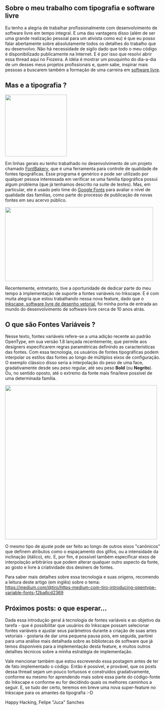 ## Sobre o meu trabalho com tipografia e software livre

Eu tenho a alegria de trabalhar profissionalmente com desenvolvimento de software livre em tempo integral. E uma das vantagens disso (além de ser uma grande realização pessoal para um ativista como eu) é que eu posso falar abertamente sobre absolutamente todos os detalhes do trabalho que eu desenvolvo. Não há necessidade de sigilo dado que todo o meu código é disponibilizado publicamente na Internet. E é por isso que resolvi abrir essa thread aqui no Fiozeira. A idéia é mostrar um pouquinho do dia-a-dia de um desses meus projetos profissionais e, quem sabe, inspirar mais pessoas a buscarem também a formação de uma carreira em [software livre](https://www.gnu.org/philosophy/).

## Mas e a tipografia ?

<img src="/uploads/default/original/1X/1ebccbc48027be953db23a9eb367d2f4c1ef1628.png" width="200" height="200">

Em linhas gerais eu tenho trabalhado no desenvolvimento de um projeto chamado [FontBakery](https://github.com/googlefonts/fontbakery/), que é uma ferramenta para controle de qualidade de fontes tipográficas. Esse programa é genérico e pode ser utilizado por qualquer pessoa interessada em verificar se uma família tipográfica possui algum problema (que já tenhamos descrito na suite de testes). Mas, em particular, ele é usado pelo time do [Google Fonts](https://fonts.google.com/) para avaliar o nível de qualidade das famílias, como parte do processo de publicação de novas fontes em seu acervo público.

<img src="/uploads/default/original/1X/f19b21afc0281e4ec0ae9ebbdeb32a33da4b1b93.png" width="480" height="240">

Recentemente, entretanto, tive a oportunidade de dedicar parte do meu tempo à implementação de suporte a fontes variáveis no Inkscape. E é com muita alegria que estou trabalhando nessa nova feature, dado que o [Inkscape, software livre de desenho vetorial](https://inkscape.org/), foi minha porta de entrada ao mundo do desenvolvimento de software livre cerca de 10 anos atrás.

## O que são Fontes Variáveis ?

Nesse texto, fontes variáveis refere-se a uma adição recente ao padrão OpenType, em sua versão 1.8 lançada recentemente, que permite aos designers especificarem regras paramétricas definindo as caracteristicas das fontes. Com essa tecnologia, os usuários de fontes tipográficas podem interpolar os estilos das fontes ao longo de múltiplos eixos de configuração. O exemplo clássico disso seria a interpolação do peso de uma face, gradativamente desde seu peso regular, até seu peso **Bold** (ou **Negrito**). Ou, no sentido oposto, até o extremo da fonte mais fina/leve possível de uma determinada família.

<img src="/uploads/default/original/1X/f98541fe94b80c6cb6a8a398e1eac4a20f58ebf7.png" width="493" height="499">

O mesmo tipo de ajuste pode ser feito ao longo de outros eixos "canônicos" que definem atributos como o espaçamento dos glifos, ou a intensidade da inclinação (itálico), etc. E, por fim, é possível também especificar eixos de interpolação arbitrários que podem alterar qualquer outro aspecto da fonte, ao gosto e livre à criatividade dos desiners de fontes.

Para saber mais detalhes sobre essa tecnologia e suas origens, recomendo a leitura deste artigo (em inglês) sobre o tema:
https://medium.com/@tiro/https-medium-com-tiro-introducing-opentype-variable-fonts-12ba6cd2369

## Próximos posts: o que esperar...

Dada essa introdução geral à tecnologia de fontes variáveis e ao objetivo da tarefa - que é possibilitar que usuários do Inkscape possam selecionar fontes variáveis e ajustar seus parâmetros durante a criação de suas artes vetoriais - gostaria de dar uma pequena pausa pois, em seguida, partirei para uma análise mais detalhada sobre as bibliotecas de software que já temos disponíveis para a implementação desta feature, e muitos outros detalhes técnicos sobre a minha estratégia de implementação.

Vale mencionar também que estou escrevendo essa postagem antes de ter de fato implementado o código. Então é possível, e provável, que os posts dessa thread sejam um pouco tortuosos e construidos gradativamente, conforme eu mesmo for aprendendo mais sobre essa parte do código-fonte do Inkscape e conforme eu for decidindo quais os melhores caminhos a seguir. E, se tudo der certo, teremos em breve uma nova super-feature no Inkscape para os amantes da tipografia :-D

Happy Hacking,
Felipe "Juca" Sanches
